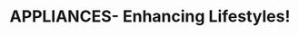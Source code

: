 ---
title: "APPLIANCES- Enhancing Lifestyles!"
url: /karachi/appliances-enhancing-lifestyles/
shop: electronics
---
